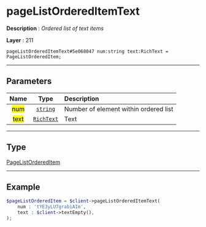 # pageListOrderedItemText

**Description** : *Ordered list of text items*

**Layer** : 211

```tl
pageListOrderedItemText#5e068047 num:string text:RichText = PageListOrderedItem;
```

---

## Parameters

| Name | Type | Description |
| :---: | :---: | :--- |
| <mark>num</mark> | [`string`](type/string) | Number of element within ordered list |
| <mark>text</mark> | [`RichText`](type/RichText) | Text |

---

## Type

[PageListOrderedItem](type/PageListOrderedItem)

---

## Example

```php
$pageListOrderedItem = $client->pageListOrderedItemText(
	num : 'tYE3yLU7grabiAIm',
	text : $client->textEmpty(),
);
```